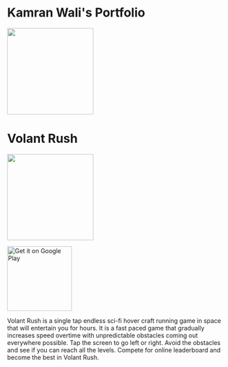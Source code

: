 <!DOCTYPE html>
  <head>
    <h1>Kamran Wali's Portfolio</h1>
    <link rel="stylesheet" type="text/css" href="/css/main.css">
  </head>
  
  <body>
    <a href='https://youtu.be/UJTbo6rlXzw' target="_blank"><img src="https://imgur.com/xG5CPDr.png" width="200"></a>
  </body>
</html>


<head>
  <body>
<div padding="1000px">
  <h1 padding="200px">Volant Rush</h1>
  <a href='https://youtu.be/UJTbo6rlXzw' target="_blank"><img src="https://imgur.com/xG5CPDr.png" width="200"></a>

  <a href='https://play.google.com/store/apps/details?id=com.DeadlyGames.VolantRush&hl=en_GB&pcampaignid=pcampaignidMKT-Other-global-all-co-prtnr-py-PartBadge-Mar2515-1'><img alt='Get it on Google Play' src='https://play.google.com/intl/en_gb/badges/static/images/badges/en_badge_web_generic.png' width="150"/></a>

</div>
</body>
</head>
Volant Rush is a single tap endless sci-fi hover craft running game in space that will entertain you for hours. It is a fast paced game that gradually increases speed overtime with unpredictable obstacles coming out everywhere possible. Tap the screen to go left or right. Avoid the obstacles and see if you can reach all the levels. Compete for online leaderboard and become the best in Volant Rush.
